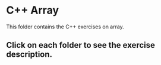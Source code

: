 # C++ Array

This folder contains the C++ exercises on array.

## Click on each folder to see the exercise description.
